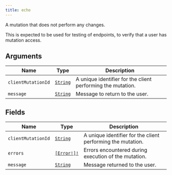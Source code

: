 ```yaml
---
title: echo
---
```


A mutation that does not perform any changes.

This is expected to be used for testing of endpoints, to verify
that a user has mutation access.


## Arguments

| Name | Type | Description |
|------|------|-------------|
| `clientMutationId` | [`String`](../scalar/string.md) | A unique identifier for the client performing the mutation. |
| `message` | [`String`](../scalar/string.md) | Message to return to the user. |

## Fields

| Name | Type | Description |
|------|------|-------------|
| `clientMutationId` | [`String`](../scalar/string.md) | A unique identifier for the client performing the mutation. |
| `errors` | [`[Error!]!`](../union/error.md) | Errors encountered during execution of the mutation. |
| `message` | [`String`](../scalar/string.md) | Message returned to the user. |
